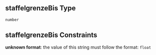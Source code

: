 ## staffelgrenzeBis Type

`number`

## staffelgrenzeBis Constraints

**unknown format**: the value of this string must follow the format: `float`
